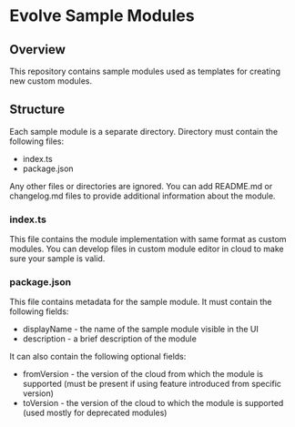 # Evolve Sample Modules
## Overview
This repository contains sample modules used as templates for creating new custom modules.
## Structure
Each sample module is a separate directory. Directory must contain the following files:
- index.ts
- package.json

Any other files or directories are ignored. You can add README.md or changelog.md files to provide additional information about the module.

### index.ts
This file contains the module implementation with same format as custom modules. You can develop files in custom module editor in cloud to make sure your sample is valid.
### package.json
This file contains metadata for the sample module. It must contain the following fields:
- displayName - the name of the sample module visible in the UI
- description - a brief description of the module

It can also contain the following optional fields:
- fromVersion - the version of the cloud from which the module is supported (must be present if using feature introduced from specific version)
- toVersion - the version of the cloud to which the module is supported (used mostly for deprecated modules)

